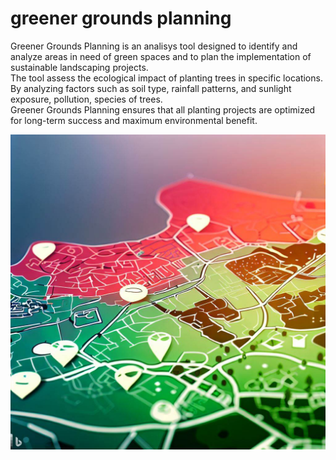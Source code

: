 # greener grounds planning

Greener Grounds Planning is an analisys tool designed to identify and analyze areas in need of green spaces and to plan the implementation of sustainable landscaping projects.<br/>
The tool assess the ecological impact of planting trees in specific locations.<br/>By analyzing factors such as soil type, rainfall patterns, and sunlight exposure, pollution, species of trees.<br/> 
Greener Grounds Planning ensures that all planting projects are optimized for long-term success and maximum environmental benefit.

![](OIG.jpeg)

